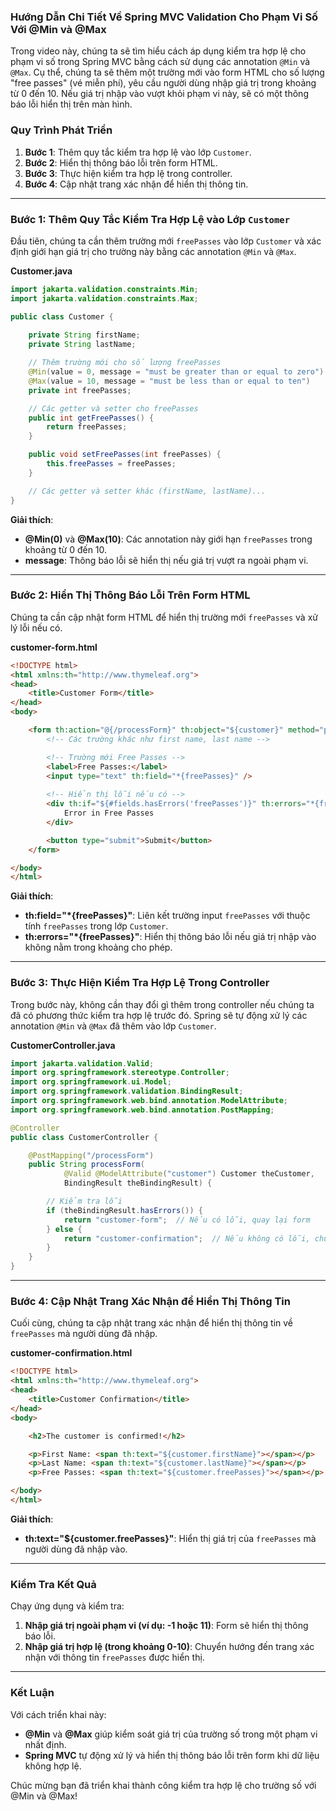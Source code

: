 ### Hướng Dẫn Chi Tiết Về Spring MVC Validation Cho Phạm Vi Số Với @Min và @Max

Trong video này, chúng ta sẽ tìm hiểu cách áp dụng kiểm tra hợp lệ cho phạm vi số trong Spring MVC bằng cách sử dụng các annotation `@Min` và `@Max`. Cụ thể, chúng ta sẽ thêm một trường mới vào form HTML cho số lượng "free passes" (vé miễn phí), yêu cầu người dùng nhập giá trị trong khoảng từ 0 đến 10. Nếu giá trị nhập vào vượt khỏi phạm vi này, sẽ có một thông báo lỗi hiển thị trên màn hình.

### Quy Trình Phát Triển

1. **Bước 1**: Thêm quy tắc kiểm tra hợp lệ vào lớp `Customer`.
2. **Bước 2**: Hiển thị thông báo lỗi trên form HTML.
3. **Bước 3**: Thực hiện kiểm tra hợp lệ trong controller.
4. **Bước 4**: Cập nhật trang xác nhận để hiển thị thông tin.

---

### Bước 1: Thêm Quy Tắc Kiểm Tra Hợp Lệ vào Lớp `Customer`

Đầu tiên, chúng ta cần thêm trường mới `freePasses` vào lớp `Customer` và xác định giới hạn giá trị cho trường này bằng các annotation `@Min` và `@Max`.

**Customer.java**
```java
import jakarta.validation.constraints.Min;
import jakarta.validation.constraints.Max;

public class Customer {
    
    private String firstName;
    private String lastName;

    // Thêm trường mới cho số lượng freePasses
    @Min(value = 0, message = "must be greater than or equal to zero")
    @Max(value = 10, message = "must be less than or equal to ten")
    private int freePasses;

    // Các getter và setter cho freePasses
    public int getFreePasses() {
        return freePasses;
    }

    public void setFreePasses(int freePasses) {
        this.freePasses = freePasses;
    }

    // Các getter và setter khác (firstName, lastName)...
}
```

**Giải thích**:
- **@Min(0)** và **@Max(10)**: Các annotation này giới hạn `freePasses` trong khoảng từ 0 đến 10.
- **message**: Thông báo lỗi sẽ hiển thị nếu giá trị vượt ra ngoài phạm vi.

---

### Bước 2: Hiển Thị Thông Báo Lỗi Trên Form HTML

Chúng ta cần cập nhật form HTML để hiển thị trường mới `freePasses` và xử lý lỗi nếu có.

**customer-form.html**
```html
<!DOCTYPE html>
<html xmlns:th="http://www.thymeleaf.org">
<head>
    <title>Customer Form</title>
</head>
<body>

    <form th:action="@{/processForm}" th:object="${customer}" method="post">
        <!-- Các trường khác như first name, last name -->

        <!-- Trường mới Free Passes -->
        <label>Free Passes:</label>
        <input type="text" th:field="*{freePasses}" />
        
        <!-- Hiển thị lỗi nếu có -->
        <div th:if="${#fields.hasErrors('freePasses')}" th:errors="*{freePasses}" class="error">
            Error in Free Passes
        </div>

        <button type="submit">Submit</button>
    </form>

</body>
</html>
```

**Giải thích**:
- **th:field="*{freePasses}"**: Liên kết trường input `freePasses` với thuộc tính `freePasses` trong lớp `Customer`.
- **th:errors="*{freePasses}"**: Hiển thị thông báo lỗi nếu giá trị nhập vào không nằm trong khoảng cho phép.

---

### Bước 3: Thực Hiện Kiểm Tra Hợp Lệ Trong Controller

Trong bước này, không cần thay đổi gì thêm trong controller nếu chúng ta đã có phương thức kiểm tra hợp lệ trước đó. Spring sẽ tự động xử lý các annotation `@Min` và `@Max` đã thêm vào lớp `Customer`.

**CustomerController.java**
```java
import jakarta.validation.Valid;
import org.springframework.stereotype.Controller;
import org.springframework.ui.Model;
import org.springframework.validation.BindingResult;
import org.springframework.web.bind.annotation.ModelAttribute;
import org.springframework.web.bind.annotation.PostMapping;

@Controller
public class CustomerController {

    @PostMapping("/processForm")
    public String processForm(
            @Valid @ModelAttribute("customer") Customer theCustomer,
            BindingResult theBindingResult) {

        // Kiểm tra lỗi
        if (theBindingResult.hasErrors()) {
            return "customer-form";  // Nếu có lỗi, quay lại form
        } else {
            return "customer-confirmation";  // Nếu không có lỗi, chuyển tới trang xác nhận
        }
    }
}
```

---

### Bước 4: Cập Nhật Trang Xác Nhận để Hiển Thị Thông Tin

Cuối cùng, chúng ta cập nhật trang xác nhận để hiển thị thông tin về `freePasses` mà người dùng đã nhập.

**customer-confirmation.html**
```html
<!DOCTYPE html>
<html xmlns:th="http://www.thymeleaf.org">
<head>
    <title>Customer Confirmation</title>
</head>
<body>

    <h2>The customer is confirmed!</h2>

    <p>First Name: <span th:text="${customer.firstName}"></span></p>
    <p>Last Name: <span th:text="${customer.lastName}"></span></p>
    <p>Free Passes: <span th:text="${customer.freePasses}"></span></p>

</body>
</html>
```

**Giải thích**:
- **th:text="${customer.freePasses}"**: Hiển thị giá trị của `freePasses` mà người dùng đã nhập vào.

---

### Kiểm Tra Kết Quả

Chạy ứng dụng và kiểm tra:
1. **Nhập giá trị ngoài phạm vi (ví dụ: -1 hoặc 11)**: Form sẽ hiển thị thông báo lỗi.
2. **Nhập giá trị hợp lệ (trong khoảng 0-10)**: Chuyển hướng đến trang xác nhận với thông tin `freePasses` được hiển thị.

---

### Kết Luận

Với cách triển khai này:
- **@Min** và **@Max** giúp kiểm soát giá trị của trường số trong một phạm vi nhất định.
- **Spring MVC** tự động xử lý và hiển thị thông báo lỗi trên form khi dữ liệu không hợp lệ.
  
Chúc mừng bạn đã triển khai thành công kiểm tra hợp lệ cho trường số với @Min và @Max!
